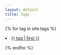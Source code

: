 ```yaml
---
layout: default
title: Tags
---
```


{% for tag in site.tags %}

<li style="font-size: {{ tag | last | size | times: 100 | divided_by: site.tags.size | plus: 70 }}%">
	<a href="/tag/{{ tag | first | slugize }}/">
    {{ tag | first }}
  </a>
</li>

{% endfor %}
